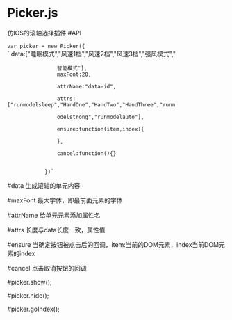 ﻿# Picker.js
仿IOS的滚轴选择插件
#API

  
  `var picker = new Picker({  `  
                   ` data:["睡眠模式","风速1档","风速2档","风速3档","强风模式","  
                    
                    智能模式"],  
                    maxFont:20,  
                    
                    attrName:"data-id",  
                    
                    attrs:["runmodelsleep","HandOne","HandTwo","HandThree","runm  
                    
                    odelstrong","runmodelauto"],  
                    
                    ensure:function(item,index){  
                    
                    },  
                    
                    cancel:function(){}  
                    
                    
                })`
#data
生成滚轴的单元内容

#maxFont
最大字体，即最前面元素的字体

#attrName
给单元元素添加属性名

#attrs
长度与data长度一致，属性值

#ensure
当确定按钮被点击后的回调，item:当前的DOM元素，index当前DOM元素的index

#cancel
点击取消按钮的回调

#picker.show();

#picker.hide();

#picker.goIndex();

